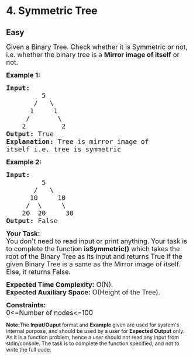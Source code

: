 # 4. Symmetric Tree
## Easy 
<div class="problem-statement">
                <p></p><p><span style="font-size:18px">Given a Binary Tree. Check whether it&nbsp;is&nbsp;Symmetric&nbsp;or not, i.e. whether the binary tree is a&nbsp;<strong>Mirror image of itself</strong> or not.</span></p>

<p><span style="font-size:18px"><strong>Example 1:</strong></span></p>

<pre><span style="font-size:18px"><strong>Input:
</strong>         5
       /   \
      1     1
     /       \
    2         2<strong>
Output: </strong>True<strong>
Explanation: </strong>Tree is mirror image of
itself i.e. tree is symmetric</span>
</pre>

<p><span style="font-size:18px"><strong>Example 2:</strong></span></p>

<pre><span style="font-size:18px"><strong>Input:
</strong>         5
       /   \
      10     10
     /  \     \
    20  20     30<strong>
Output: </strong>False</span></pre>

<p><span style="font-size:18px"><strong>Your Task:</strong><br>
You don't need to read input or print anything. Your task is to complete the function&nbsp;<strong>isSymmetric()</strong>&nbsp;which takes the root of the Binary Tree as its input and returns True if the given Binary Tree is a same as the Mirror image of itself. Else, it returns False.</span></p>

<p><span style="font-size:18px"><strong>Expected Time Complexity:</strong>&nbsp;O(N).<br>
<strong>Expected Auxiliary Space:</strong>&nbsp;O(Height of the Tree).</span></p>

<p><span style="font-size:18px"><strong>Constraints:</strong><br>
0&lt;=Number of nodes&lt;=100</span></p>

<p><strong>Note:</strong>The <strong>Input/Ouput </strong>format and <strong>Example </strong>given are used for system's internal purpose, and should be used by a user for <strong>Expected Output</strong> only. As it is a function problem, hence a user should not read any input from stdin/console. The task is to complete the function specified, and not to write the full code.</p>

<p>&nbsp;</p>
 <p></p>
            </div>